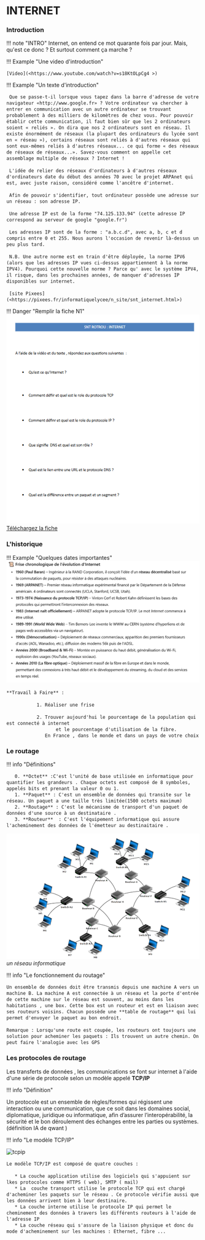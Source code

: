 # INTERNET
<base target="_blank">

### Introduction
!!! note "INTRO"
      Internet, on entend ce mot quarante fois par jour. Mais, qu'est ce donc ? Et surtout comment ça marche ? 


!!! Example "Une video d'introduction"

    [Video](<https://www.youtube.com/watch?v=s18KtOLpCg4 >)

    
!!! Example "Un texte d'introduction"
    
   
     Que se passe-t-il lorsque vous tapez dans la barre d'adresse de votre navigateur «http://www.google.fr» ? Votre ordinateur va chercher à entrer en communication avec un autre ordinateur se trouvant probablement à des milliers de kilomètres de chez vous. Pour pouvoir établir cette communication, il faut bien sûr que les 2 ordinateurs soient « reliés ». On dira que nos 2 ordinateurs sont en réseau. Il existe énormément de réseaux (la plupart des ordinateurs du lycée sont en « réseau »), certains réseaux sont reliés à d'autres réseaux qui sont eux-mêmes reliés à d'autres réseaux... ce qui forme « des réseaux de réseaux de réseaux...». Savez-vous comment on appelle cet assemblage multiple de réseaux ? Internet !

     L'idée de relier des réseaux d'ordinateurs à d'autres réseaux d'ordinateurs date du début des années 70 avec le projet ARPAnet qui est, avec juste raison, considéré comme l'ancêtre d'internet.

     Afin de pouvoir s'identifier, tout ordinateur possède une adresse sur un réseau : son adresse IP.

     Une adresse IP est de la forme "74.125.133.94" (cette adresse IP correspond au serveur de google "google.fr")

     Les adresses IP sont de la forme : "a.b.c.d", avec a, b, c et d compris entre 0 et 255. Nous aurons l'occasion de revenir là-dessus un peu plus tard.

     N.B. Une autre norme est en train d'être déployée, la norme IPV6 (alors que les adresses IP vues ci-dessus appartiennent à la norme IPV4). Pourquoi cette nouvelle norme ? Parce qu' avec le système IPV4, il risque, dans les prochaines années, de manquer d'adresses IP disponibles sur internet.

     [site Pixees](<https://pixees.fr/informatiquelycee/n_site/snt_internet.html>)


!!! Danger "Remplir la fiche N1"
     ![alt text](ficheN1.png)<br>
           [Téléchargez la fiche](FicheN1.odt)
        
### L'historique
!!! Example "Quelques dates importantes"
    ![alt text](chronoInternet.png)
    

    **Travail à Faire** :  
                      
               1. Réaliser une frise 
                       
               2. Trouver aujourd'hui le pourcentage de la population qui est connecté à internet 
                      et le pourcentage d'utilisation de la fibre. 
                  En France , dans le monde et dans un pays de votre choix



        
### Le routage

!!! info "Définitions" 
        
       0. **Octet** :C'est l'unité de base utilisée en informatique pour quantifier les grandeurs . Chaque octets est composé de 8 symboles, appelés bits et prenant la valeur 0 ou 1.
       1. **Paquet** : C'est un ensemble de données qui transite sur le réseau. Un paquet a une taille très limitée(1500 octets maximum)
       2. **Routage** : C'est le mécanisme de transport d'un paquet de données d'une source à un destinataire .
       3. **Routeur**  : C'est l'équipement informatique qui assure l'acheminement des données de l'émetteur au destinaitaire . 
       
![reseau](reseau.png)
_un réseau informatique_

!!! info "Le fonctionnement du routage"

    Un ensemble de données doit être transmis depuis une machine A vers un machine B. La machine A est connectée à un réseau et la porte d'entrée de cette machine sur le réseau est souvent, au moins dans les habitations , une box. Cette box est un routeur et est en liaison avec ses routeurs voisins. Chacun possède une **table de routage** qui lui permet d'envoyer le paquet au bon endroit.

    Remarque : Lorsqu'une route est coupée, les routeurs ont toujours une solution pour acheminer les paquets : Ils trouvent un autre chemin. On peut faire l'analogie avec les GPS 
### Les protocoles de routage 
 Les transferts de données , les communications se font sur internet à l'aide d'une série de protocole selon un modèle appelé **TCP/IP**

!!! info "Définition"

Un protocole est  un ensemble de règles/formes qui régissent une interaction ou une communication, que ce soit dans les domaines social, diplomatique, juridique ou informatique, afin d’assurer l’interopérabilité, la sécurité et le bon déroulement des échanges entre les parties ou systèmes. (définition IA de qwant )

!!! info "Le modèle TCP/IP"
 
   ![tcpip](https://github.com/user-attachments/assets/4b96fbff-4cf5-45ca-8ed5-9be8f3403c0b)

    Le modèle TCP/IP est composé de quatre couches :

       * La couche application utilise des logiciels qui s'appuient sur lkes protocoles comme HTTPS ( web), SMTP ( mail)
       * La  couche transport utilise le protocole TCP qui est chargé d'acheminer les paquets sur le réseau . Ce protocole vérifie aussi que les données arrivent bien à leur destinaire.
       * La couche interne utilise le protocole IP qui permet le cheminement des données à travers les différents routeurs à l'aide de l'adresse IP
       * La couche réseau qui s'assure de la liaison physique et donc du mode d'acheminement sur les machines : Ethernet, fibre ... 

 
